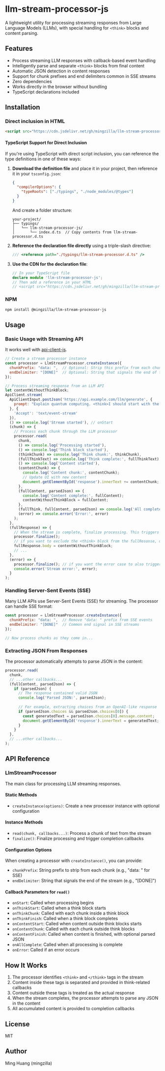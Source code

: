 # llm-stream-processor-js

A lightweight utility for processing streaming responses from Large Language Models (LLMs), with special handling for `<think>` blocks and content parsing.

## Features

- Process streaming LLM responses with callback-based event handling
- Intelligently parse and separate `<think>` blocks from final content
- Automatic JSON detection in content responses
- Support for chunk prefixes and end delimiters common in SSE streams
- Zero dependencies
- Works directly in the browser without bundling
- TypeScript declarations included

## Installation

### Direct inclusion in HTML

```html
<script src="https://cdn.jsdelivr.net/gh/mingzilla/llm-stream-processor-js@latest/llm-stream-processor.js"></script>
```

#### TypeScript Support for Direct Inclusion

If you're using TypeScript with direct script inclusion, you can reference the type definitions in one of these ways:

1. **Download the definition file** and place it in your project, then reference it in your `tsconfig.json`:

   ```json
   {
     "compilerOptions": {
       "typeRoots": ["./typings", "./node_modules/@types"]
     }
   }
   ```

   And create a folder structure:
   ```
   your-project/
   ├── typings/
   │   └── llm-stream-processor-js/
   │       └── index.d.ts  // Copy contents from llm-stream-processor.d.ts
   ```

2. **Reference the declaration file directly** using a triple-slash directive:

   ```typescript
   /// <reference path="./typings/llm-stream-processor.d.ts" />
   ```

3. **Use the CDN for the declaration file**:

   ```typescript
   // In your TypeScript file
   declare module 'llm-stream-processor-js';
   // Then add a reference in your HTML
   // <script src="https://cdn.jsdelivr.net/gh/mingzilla/llm-stream-processor-js@latest/llm-stream-processor.js"></script>
   ```

### NPM

```bash
npm install @mingzilla/llm-stream-processor-js
```

## Usage

### Basic Usage with Streaming API

It works well with [api-client-js](https://github.com/mingzilla/api-client-js).

```javascript
// Create a stream processor instance
const processor = LlmStreamProcessor.createInstance({
  chunkPrefix: "data: ",  // Optional: Strip this prefix from each chunk (common in SSE)
  endDelimiter: "[DONE]"  // Optional: String that signals the end of the stream
});

// Process streaming response from an LLM API
let contentWithoutThinkBlock;
ApiClient.stream(
  ApiClientInput.postJson('https://api.example.com/llm/generate', {
    prompt: "Explain quantum computing. <think>I should start with the basics.</think>"
  }, {
    'Accept': 'text/event-stream'
  }),
  () => console.log('Stream started'), // onStart
  (chunk) => {
    // Process each chunk through the LLM processor
    processor.read(
      chunk,
      () => console.log('Processing started'),
      () => console.log('Think block started'),
      (thinkChunk) => console.log('Think chunk:', thinkChunk),
      (fullThinkText) => console.log('Think complete:', fullThinkText),
      () => console.log('Content started'),
      (contentChunk) => {
        console.log('Content chunk:', contentChunk);
        // Update UI with new content
        document.getElementById('response').innerText += contentChunk;
      },
      (fullContent, parsedJson) => {
        console.log('Content complete:', fullContent);
        contentWithoutThinkBlock = fullContent;
      },
      (fullThink, fullContent, parsedJson) => console.log('All complete'),
      (error) => console.error('Error:', error)
    );
  },
  (fullResponse) => {
    // When the stream is complete, finalize processing. This triggers 'Content complete' to be executed
    processor.finalize();
    // if you want to exclude the <think> block from the fullResonse, do the below
    fullResponse.body = contentWithoutThinkBlock;
    // ...
  },
  (error) => {
    processor.finalize(); // if you want the error case to also trigger completion.
    console.error('Stream error:', error);
  }
);
```

### Handling Server-Sent Events (SSE)

Many LLM APIs use Server-Sent Events (SSE) for streaming. The processor can handle SSE format:

```javascript
const processor = LlmStreamProcessor.createInstance({
  chunkPrefix: "data: ",  // Remove "data: " prefix from SSE events
  endDelimiter: "[DONE]"  // Common end signal in SSE streams
});

// Now process chunks as they come in...
```

### Extracting JSON From Responses

The processor automatically attempts to parse JSON in the content:

```javascript
processor.read(
  chunk,
  // ...other callbacks...
  (fullContent, parsedJson) => {
    if (parsedJson) {
      // The response contained valid JSON
      console.log('Parsed JSON:', parsedJson);
      
      // For example, extracting choices from an OpenAI-like response
      if (parsedJson.choices && parsedJson.choices[0]) {
        const generatedText = parsedJson.choices[0].message.content;
        document.getElementById('response').innerText = generatedText;
      }
    }
  },
  // ...other callbacks...
);
```

## API Reference

### LlmStreamProcessor

The main class for processing LLM streaming responses.

#### Static Methods

- `createInstance(options)`: Create a new processor instance with optional configuration

#### Instance Methods

- `read(chunk, callbacks...)`: Process a chunk of text from the stream
- `finalize()`: Finalize processing and trigger completion callbacks

#### Configuration Options

When creating a processor with `createInstance()`, you can provide:

- `chunkPrefix`: String prefix to strip from each chunk (e.g., "data: " for SSE)
- `endDelimiter`: String that signals the end of the stream (e.g., "[DONE]")

#### Callback Parameters for `read()`

- `onStart`: Called when processing begins
- `onThinkStart`: Called when a think block starts
- `onThinkChunk`: Called with each chunk inside a think block
- `onThinkFinish`: Called when a think block completes
- `onContentStart`: Called when content outside think blocks starts
- `onContentChunk`: Called with each chunk outside think blocks
- `onContentFinish`: Called when content is finished, with optional parsed JSON
- `onAllComplete`: Called when all processing is complete
- `onError`: Called if an error occurs

## How It Works

1. The processor identifies `<think>` and `</think>` tags in the stream
2. Content inside these tags is separated and provided in think-related callbacks
3. Content outside these tags is treated as the actual response
4. When the stream completes, the processor attempts to parse any JSON in the content
5. All accumulated content is provided to completion callbacks

## License

MIT

## Author

Ming Huang (mingzilla)
